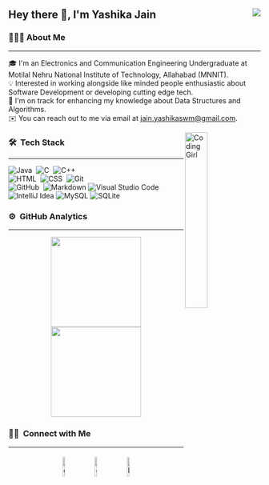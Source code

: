 ## Hey there 👋, I'm Yashika Jain <img align="right" src="https://visitor-badge.glitch.me/badge?page_id=Yashikaj14.Yashikaj14" />

### 👨🏻‍💻 About Me
<hr>

🎓 I'm an Electronics and Communication Engineering Undergraduate at Motilal Nehru National Institute of Technology, Allahabad (MNNIT).\
💡 Interested in working alongside like minded people enthusiastic about Software Development or developing cutting edge tech.\
🌱 I'm on track for enhancing my knowledge about Data Structures and Algorithms.\
✉️ You can reach out to me via email at jain.yashikaswm@gmail.com.

<img alt="Coding Girl" src="https://cdn.dribbble.com/users/17707/screenshots/2413754/rrr.gif" align="right" width="30%" height="30%"/>

### 🛠 &nbsp;Tech Stack
<hr>

![Java](https://img.shields.io/badge/-Java-05122A?style=flat&logo=Java&logoColor=FFA518)&nbsp;
![C](https://img.shields.io/badge/-C-05122A?style=flat&logo=C&logoColor=A8B9CC)&nbsp;
![C++](https://img.shields.io/badge/-C++-05122A?style=flat&logo=C%2B%2B&logoColor=00599C)&nbsp;\
![HTML](https://img.shields.io/badge/-HTML-05122A?style=flat&logo=HTML5)&nbsp;
![CSS](https://img.shields.io/badge/-CSS-05122A?style=flat&logo=CSS3&logoColor=1572B6)&nbsp;
![Git](https://img.shields.io/badge/-Git-05122A?style=flat&logo=git)&nbsp;\
![GitHub](https://img.shields.io/badge/-GitHub-05122A?style=flat&logo=github)&nbsp;
![Markdown](https://img.shields.io/badge/-Markdown-05122A?style=flat&logo=markdown)
![Visual Studio Code](https://img.shields.io/badge/-Visual%20Studio%20Code-05122A?style=flat&logo=visual-studio-code&logoColor=007ACC)&nbsp;\
![IntelliJ Idea](https://img.shields.io/badge/-IntelliJIdea-05122A?style=flat&logo=IntelliJIdea&logoColor=lightgray)
![MySQL](https://img.shields.io/badge/-MySQL-05122A?style=flat&logo=mysql&logoColor=blue)
![SQLite](https://img.shields.io/badge/-SQLite-05122A?style=flat&logo=sqlite&logoColor=blue)


### ⚙️ &nbsp;GitHub Analytics
<hr>

<p align="center">
<a href="https://github.com/Yashikaj14">
  <img height="180em" src="https://github-readme-stats-eight-theta.vercel.app/api?username=Yashikaj14&show_icons=true&theme=algolia&include_all_commits=true&count_private=true"/>
  <img height="180em" src="https://github-readme-stats-eight-theta.vercel.app/api/top-langs/?username=Yashikaj14&layout=compact&langs_count=8&theme=algolia"/>
</a>
</p>

### 🤝🏻 &nbsp;Connect with Me
<hr>

<p align="center">
	<a href="mailto:jain.yashikaswm@gmail.com"><img alt="github" width="10%" style="padding:5px" src="https://img.icons8.com/clouds/100/000000/gmail.png"/></a>
	<a href="https://github.com/Yashikaj14"><img alt="github" width="10%" style="padding:5px" src="https://img.icons8.com/clouds/100/000000/github.png"/></a>
	<a href="https://www.linkedin.com/in/yashika-jain2023/"><img alt="linkedin" width="10%" style="padding:5px" src="https://img.icons8.com/clouds/100/000000/linkedin.png"/></a>
	
</p>
